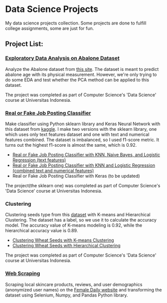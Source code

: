 # Data Science Projects
My data science projects collection. Some projects are done to fulfill college assignments, some are just for fun.

## Project List:
### [Exploratory Data Analysis on Abalone Dataset](https://github.com/hwulanayu/hwulanayu.github.io/blob/master/Exploratory%20Data%20Analysis%20on%20Abalone%20Dataset.ipynb)
Analyze the Abalone dataset from [this site](http://archive.ics.uci.edu/ml/datasets/Abalone). The dataset is meant to predict abalone age with its physical measurement. However, we're only trying to do some EDA and test whether the PCA method can be applied to this dataset.

The project was completed as part of Computer Science's 'Data Science' course at Universitas Indonesia.

### [Real or Fake Job Posting Classifier](https://github.com/hwulanayu/hwulanayu.github.io/blob/master/Real%20or%20Fake%20Job%20Postings%20Classification%20(text%20features).ipynb)
Make classifier using Python sklearn library and Keras Neural Network with this dataset from [kaggle](https://www.kaggle.com/shivamb/real-or-fake-fake-jobposting-prediction). I make two versions with the sklearn library, one which uses only text features dataset and one with text and numerical features combined. The dataset is imbalanced, so I used f1-score metric. It turns out the highest f1-score is almost the same, which is 0.92.
* [Real or Fake Job Posting Classifier with KNN, Naive Bayes, and Logistic Regression (text features)](https://github.com/hwulanayu/hwulanayu.github.io/blob/master/Real%20or%20Fake%20Job%20Postings%20Classification%20(text%20features).ipynb)
* [Real or Fake Job Posting Classifier with KNN and Logistic Regression (combined text and numerical features)](https://github.com/hwulanayu/hwulanayu.github.io/blob/master/Real%20or%20Fake%20Job%20Postings%20Classification%20(text%2Bnumeric%20features).ipynb)
* Real or Fake Job Posting Classifier with Keras (to be updated)

The project(the sklearn one) was completed as part of Computer Science's 'Data Science' course at Universitas Indonesia.

### Clustering
Clustering seeds type from this [dataset](https://archive.ics.uci.edu/ml/datasets/seeds) with K-means and Hierarchical Clustering. The dataset has a label, so we use it to calculate the accuracy model. The accuracy value of K-means modeling is 0.92, while the hierarchical accuracy value is 0.89.
* [Clustering Wheat Seeds with K-means Clustering](https://github.com/hwulanayu/hwulanayu.github.io/blob/master/Clustering%20Wheat%20Seeds%20with%20K-means%20Clustering.ipynb)
* [Clustering Wheat Seeds with Hierarchical Clustering](https://github.com/hwulanayu/hwulanayu.github.io/blob/master/Clustering%20Wheat%20Seeds%20with%20Hierarchical%20Clustering.ipynb)

The project was completed as part of Computer Science's 'Data Science' course at Universitas Indonesia.

### [Web Scraping](https://github.com/hwulanayu/web-scraping-female-daily/blob/master/Scraping%20Female%20Daily%20August%202021.ipynb)
Scraping local skincare products, reviews, and user demographics (anonymized user names) on the [Female Daily website](https://femaledaily.com/) and transforming the dataset using Selenium, Numpy, and Pandas Python library. 
